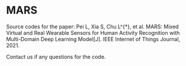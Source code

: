 # MARS
Source codes for the paper: Pei L, Xia S, Chu L^{*}, et al. MARS: Mixed Virtual and Real Wearable Sensors for Human Activity Recognition with Multi-Domain Deep Learning Model[J]. IEEE Internet of Things Journal, 2021. 

Contact us if any questions for the code. 
